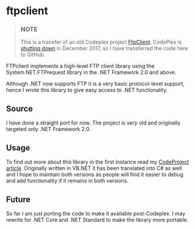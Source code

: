 # ftpclient

 > ### NOTE
 > This is a transfer of an old Codeplex project [FtpClient](https://ftpclient.codeplex.com/). CodePlex is  
 > [shutting down](https://aka.ms/codeplex-announcement) in December 2017, so I have transferred the code here to GitHub.


FTPclient implements a high-level FTP client library using the System.NET.FTPrequest library in the .NET Framework 2.0 and above.

Although .NET now supports FTP it is a very basic protocol-level support, hence I wrote this library to give easy access 
to .NET functionality. 


## Source 
I have done a straight port for now. The project is *very* old and originally targeted only .NET Framework 2.0.

## Usage 

To find out more about this library in the first instance read my [CodeProject article](https://www.codeproject.com/Articles/11991/An-FTP-client-library-for-NET).
Originally written in VB.NET it has been translated into C# as well and I hope to maintain both versions as people will find it easier to debug and add functionality if it remains in both versions.

## Future

So far I am just porting the code to make it available post-Codeplex. I may rewrite for .NET Core and .NET Standard 
to make the library more portable.
